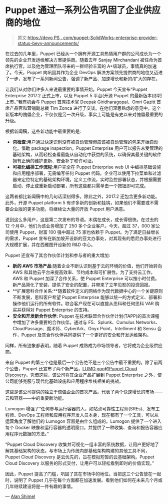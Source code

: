# Puppet 通过一系列公告巩固了企业供应商的地位

> 原文:[https://devo PS . com/puppet-SolidWorks-enterprise-provider-status-bevy-announcements/](https://devops.com/puppet-solidifies-enterprise-provider-status-bevy-announcements/)

在过去的几年里，Puppet 已经从一个拥有开源工具热情用户群的公司成长为一个领先的企业开发运维解决方案提供商。随着去年 Sanjay Mirchandani 被任命为首席执行官，以及他为管理团队带来的一群经验丰富的 A+级球员，事情真的加速了。今天，Puppet 向巩固其作为企业 DevOps 解决方案领先提供商的地位又迈进了一步，发布了一系列新闻公告，强调了新产品、加速增长和新的/扩大的存在。

让我们从对你们许多人来说最重要的事情开始。Puppet 今天宣布“Puppet Enterprise 2017.2 正式上市，以及 Puppet 5 平台(开源 Puppet 的最新版本)即将上市。”我有机会与 Puppet 首席技术官 Deepak Giridharagopal、Omri Gazitt 首席产品官和营销副总裁 Tim Zonca 进行了交谈。在他们深思熟虑的意见中，这个新版本的傀儡企业，不仅仅是另一次升级，事实上可能是有史以来对傀儡最重要的升级。

根据新闻稿，这些新功能中最重要的是:

*   **包检查**:用户通过快速识别没有被自动管理但应该被自动管理的包来开始自动化。借助 package inspection，Puppet Enterprise 用户可以报告未受管理的基础架构，从而轻松查看最能从自动化中获益的系统，以确保其最关键的软件拥有正确的维护更新、安全补丁和许可证。
*   **可视化编排工作流程**:用户完全在 Puppet Enterprise web UI 中编排基础设施和应用程序部署，无需编写任何 Puppet 代码。企业可以使用下拉菜单和过滤器来定位特定的基础架构环境，定义工作流，实时监控部署状态，并根据需要启动、停止或重新启动部署，所有这些都只需单击一个按钮即可完成。

这两者都比新闻稿中的几句话深刻得多。除此之外，2017.2 还包含更多新功能。此外，开源 Puppet platform 5 有许多新的创新和挂钩，如果他们不需要或不需要企业版的更多功能，将继续让大量的开放 Puppet 用户满意。

说到这么多用户，这是第二次发布的导语。木偶在成长，成长得很快。在过去的 12 个月中，他们为该业务增加了 250 多个企业客户。今天，超过 37，000 家公司使用 Puppet，财富 100 强中超过 75 家也依赖于 Puppet。为了满足日益增长的需求，Puppet 宣布在新加坡开设新的亚太办事处，对其现有的悉尼办事处进行大规模扩展，并在西雅图开设新的 R&D 中心。

Puppet 还宣布了其合作伙伴计划和参与者的重大增加:

*   **新的 AWS 市场产品**:随着企业不断认识到基于云的环境的价值，他们开始转向 AWS 和其他云平台来提高效率、节约成本和可扩展性。为了支持云工作，AWS 和 Puppet 加深了合作关系，使 Puppet Enterprise 可以按小时付费。新产品简化了安装，提供了安全的配置，并带来了立竿见影的投资回报。
*   **扩展思科合作关系:**随着软件定义的网络作为现代数据中心的一个关键原则不断发展，思科客户希望 Puppet Enterprise 能够以统一的方式定义、部署和操作他们运行的所有软件。联合客户现在可以直接从思科和任何思科 VAR 购买并获得对 Puppet Enterprise 的支持。
*   **安全和开发新合作伙伴:** Puppet 在技术联盟合作伙伴计划(TAPP)的首次课程中增加了许多重要的合作伙伴。通过与 F5、Splunk、Cumulus Networks、CloudPassage、魔术师、CyberArk、Onyx Point、Intelliment 和 Sensu 合作，Puppet 及其合作伙伴共同提供了一个更好的安全和开发运维架构。

同样，所有迹象都表明，随着 Puppet 成熟成为市场领导者，它将成为企业级供应商。

来自 Puppet 的第三个也是最后一个公告绝不是三个公告中最不重要的。除了前两个公告，Puppet 还宣布了两个新产品，[LUMO gon](https://lumogon.com)和[Puppet Cloud Discovery](https://puppet.com/product/cloud-discovery)。凭借这些，该公司将其企业产品扩展到 Puppet Enterprise 之外，使公司能够克服与现代化基础设施和应用程序堆栈相关的挑战。

这些是该公司提供的独立于傀儡企业的首次产品。代表了两个快速增长的市场——云和容器——中的重要新功能。

Lumogon 增强了“任何参与运行容器的人，如站点可靠性工程师(SREs)、发布工程师、DevOps 工程师和应用程序开发人员本身，现在都有了一个工具，可以从运营角度了解他们的 Lumogon 容器是由什么组成的。Lumogon 提供了一个进入每个 Docker 映像和运行容器的透明窗口，并提供了一种收集、查询和报告容器应用程序元数据的方法。”

“Puppet Cloud Discovery 收集并可视化一组丰富的系统数据，让用户更好地了解其基础架构的状态。与市场上为传统内部基础架构构建的其他工具不同，Puppet Cloud Discovery 是云优先的，旨在模拟短暂的云基础架构。Puppet Cloud Discovery 以服务的形式交付，让用户可以轻松看到即时的价值实现。”

因此，Puppet 提高了门槛，巩固了其在市场中的地位。当把这三个公告放在一起时，说明了 Puppet 几乎在每个方面都在加速发展。看到他们如何在未来几个月或几年继续建设将是一件有趣的事情。

— [Alan Shimel](https://devops.com/author/ashimmy/)